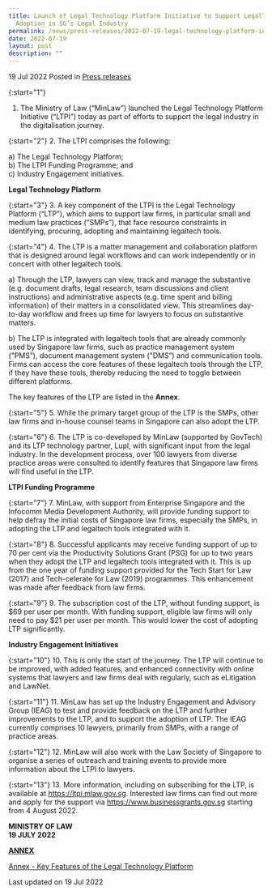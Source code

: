 ```yaml
---
title: Launch of Legal Technology Platform Initiative to Support LegalTech
  Adoption in SG’s Legal Industry
permalink: /news/press-releases/2022-07-19-legal-technology-platform-initiative-launch
date: 2022-07-19
layout: post
description: ""
---
```

19 Jul 2022 Posted in [Press releases](/news/press-releases)

{:start="1"}
1. The Ministry of Law (“MinLaw”) launched the Legal Technology Platform Initiative (“LTPI”) today as part of efforts to support the legal industry in the digitalisation journey. 

{:start="2"}
2.	The LTPI comprises the following:

a)	The Legal Technology Platform; <br>
b)	The LTPI Funding Programme; and<br>
c)	Industry Engagement initiatives. 

<b>Legal Technology Platform</b>

{:start="3"}
3.	A key component of the LTPI is the Legal Technology Platform (“LTP”), which aims to support law firms, in particular small and medium law practices (“SMPs”), that face resource constraints in identifying, procuring, adopting and maintaining legaltech tools. 
 
{:start="4"}
4.	The LTP is a matter management and collaboration platform that is designed around legal workflows and can work independently or in concert with other legaltech tools. 

a)	Through the LTP, lawyers can view, track and manage the substantive (e.g. document drafts, legal research, team discussions and client instructions) and administrative aspects (e.g. time spent and billing information) of their matters in a consolidated view. This streamlines day-to-day workflow and frees up time for lawyers to focus on substantive matters.

b)	The LTP is integrated with legaltech tools that are already commonly used by Singapore law firms, such as practice management system ("PMS”), document management system ("DMS”) and communication tools. Firms can access the core features of these legaltech tools through the LTP, if they have these tools, thereby reducing the need to toggle between different platforms. 

The key features of the LTP are listed in the <b>Annex</b>.

{:start="5"}
5.	While the primary target group of the LTP is the SMPs, other law firms and in-house counsel teams in Singapore can also adopt the LTP.

{:start="6"}
6.	The LTP is co-developed by MinLaw (supported by GovTech) and its LTP technology partner, Lupl, with significant input from the legal industry. In the development process, over 100 lawyers from diverse practice areas were consulted to identify features that Singapore law firms will find useful in the LTP.

<b>LTPI Funding Programme</b>
	
{:start="7"}
7.	MinLaw, with support from Enterprise Singapore and the Infocomm Media Development Authority, will provide funding support to help defray the initial costs of Singapore law firms, especially the SMPs, in adopting the LTP and legaltech tools integrated with it. 

{:start="8"}
8.	Successful applicants may receive funding support of up to 70 per cent via the Productivity Solutions Grant (PSG) for up to two years when they adopt the LTP and legaltech tools integrated with it. This is up from the one year of funding support provided for the Tech Start for Law (2017) and Tech-celerate for Law (2019) programmes. This enhancement was made after feedback from law firms. 

{:start="9"}
9.	The subscription cost of the LTP, without funding support, is $69 per user per month. With funding support, eligible law firms will only need to pay $21 per user per month. This would lower the cost of adopting LTP significantly. 

<b>Industry Engagement Initiatives</b>

{:start="10"}
10.	This is only the start of the journey. The LTP will continue to be improved, with added features, and enhanced connectivity with online systems that lawyers and law firms deal with regularly, such as eLitigation and LawNet.

{:start="11"}
11.	MinLaw has set up the Industry Engagement and Advisory Group (IEAG) to test and provide feedback on the LTP and further improvements to the LTP, and to support the adoption of LTP. The IEAG currently comprises 10 lawyers, primarily from SMPs, with a range of practice areas.  

{:start="12"}
12.	MinLaw will also work with the Law Society of Singapore to organise a series of outreach and training events to provide more information about the LTPI to lawyers. 

{:start="13"}
13.	More information, including on subscribing for the LTP, is available at <a href="https://ltpi.mlaw.gov.sg">https://ltpi.mlaw.gov.sg</a>. Interested law firms can find out more and apply for the support via <a href="https://www.businessgrants.gov.sg">https://www.businessgrants.gov.sg</a> starting from 4 August 2022.



**MINISTRY OF LAW**
<br>**19 JULY 2022**


**<u>ANNEX</u>**

[Annex - Key Features of the Legal Technology Platform](/files/news/press-releases/2022/01/Annex_LTP_key_features.pdf)<br>



<p class="right-side-updated">Last updated on 19 Jul 2022</p>